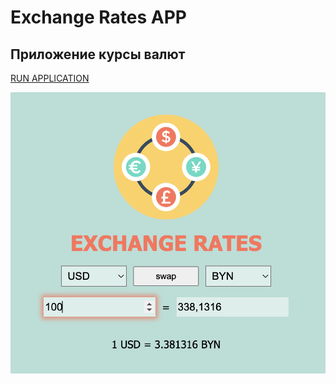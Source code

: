 # Exchange Rates APP

## Приложение курсы валют

[RUN APPLICATION](https://dmitrykolotilshikov.github.io/exchange-rates-app)

![image](preview.png)